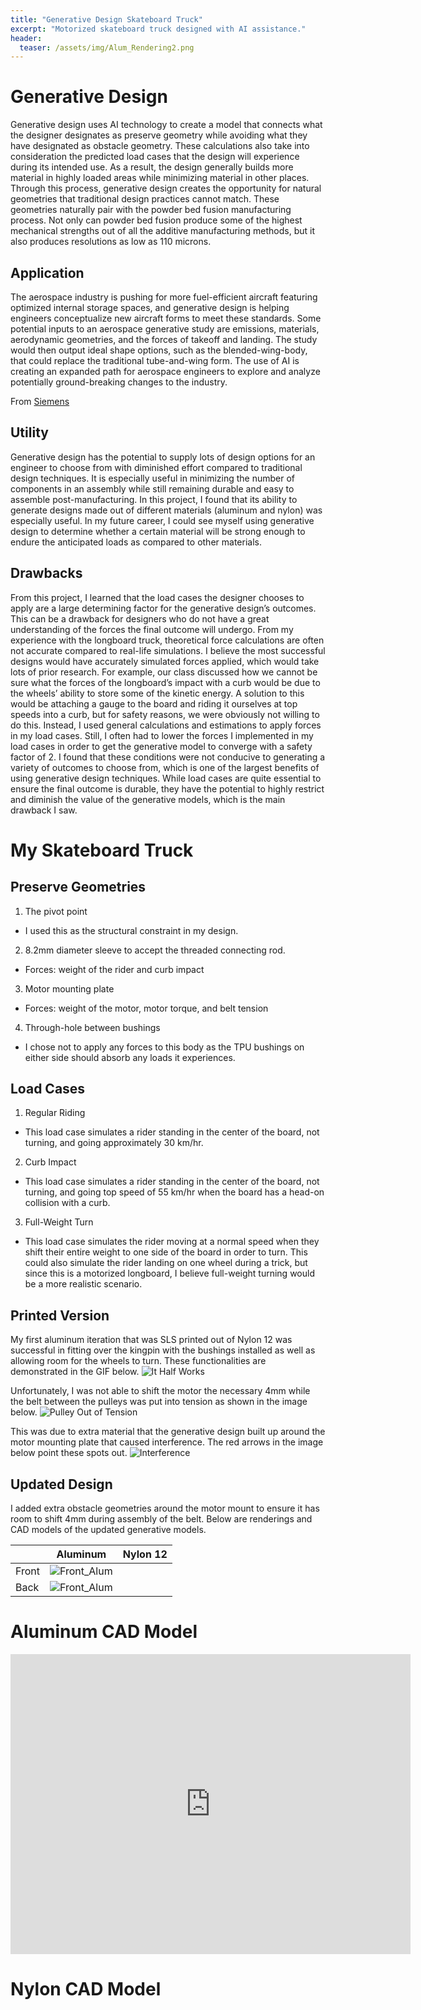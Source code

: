 ```yaml
---
title: "Generative Design Skateboard Truck"
excerpt: "Motorized skateboard truck designed with AI assistance."
header:
  teaser: /assets/img/Alum_Rendering2.png
---
```


# Generative Design

Generative design uses AI technology to create a model that connects what the designer designates as preserve geometry while avoiding what they have designated as obstacle geometry. These calculations also take into consideration the predicted load cases that the design will experience during its intended use. As a result, the design generally builds more material in highly loaded areas while minimizing material in other places. Through this process, generative design creates the opportunity for natural geometries that traditional design practices cannot match. These geometries naturally pair with the powder bed fusion manufacturing process. Not only can powder bed fusion produce some of the highest mechanical strengths out of all the additive manufacturing methods, but it also produces resolutions as low as 110 microns. 

## Application

The aerospace industry is pushing for more fuel-efficient aircraft featuring optimized internal storage spaces, and generative design is helping engineers conceptualize new aircraft forms to meet these standards. Some potential inputs to an aerospace generative study are emissions, materials, aerodynamic geometries, and the forces of takeoff and landing. The study would then output ideal shape options, such as the blended-wing-body, that could replace the traditional tube-and-wing form. The use of AI is creating an expanded path for aerospace engineers to explore and analyze potentially ground-breaking changes to the industry.

From [Siemens](https://blogs.sw.siemens.com/thought-leadership/2022/10/10/applying-generative-design-to-aerospace/)

## Utility

Generative design has the potential to supply lots of design options for an engineer to choose from with diminished effort compared to traditional design techniques. It is especially useful in minimizing the number of components in an assembly while still remaining durable and easy to assemble post-manufacturing. In this project, I found that its ability to generate designs made out of different materials (aluminum and nylon) was especially useful. In my future career, I could see myself using generative design to determine whether a certain material will be strong enough to endure the anticipated loads as compared to other materials.

## Drawbacks

From this project, I learned that the load cases the designer chooses to apply are a large determining factor for the generative design’s outcomes. This can be a drawback for designers who do not have a great understanding of the forces the final outcome will undergo. From my experience with the longboard truck, theoretical force calculations are often not accurate compared to real-life simulations. I believe the most successful designs would have accurately simulated forces applied, which would take lots of prior research. For example, our class discussed how we cannot be sure what the forces of the longboard’s impact with a curb would be due to the wheels’ ability to store some of the kinetic energy. A solution to this would be attaching a gauge to the board and riding it ourselves at top speeds into a curb, but for safety reasons, we were obviously not willing to do this. Instead, I used general calculations and estimations to apply forces in my load cases. Still, I often had to lower the forces I implemented in my load cases in order to get the generative model to converge with a safety factor of 2. I found that these conditions were not conducive to generating a variety of outcomes to choose from, which is one of the largest benefits of using generative design techniques. While load cases are quite essential to ensure the final outcome is durable, they have the potential to highly restrict and diminish the value of the generative models, which is the main drawback I saw.

# My Skateboard Truck

## Preserve Geometries

1. The pivot point 
-   I used this as the structural constraint in my design.
2. 8.2mm diameter sleeve to accept the threaded connecting rod.
-   Forces: weight of the rider and curb impact
3. Motor mounting plate
-   Forces: weight of the motor, motor torque, and belt tension
4. Through-hole between bushings
-   I chose not to apply any forces to this body as the TPU bushings on either side should absorb any loads it experiences.

## Load Cases

1. Regular Riding
-   This load case simulates a rider standing in the center of the board, not turning, and going approximately 30 km/hr.
2. Curb Impact
-   This load case simulates a rider standing in the center of the board, not turning, and going top speed of 55 km/hr when the board has a head-on collision with a curb.
3. Full-Weight Turn
-   This load case simulates the rider moving at a normal speed when they shift their entire weight to one side of the board in order to turn. This could also simulate the rider landing on one wheel during a trick, but since this is a motorized longboard, I believe full-weight turning would be a more realistic scenario.

## Printed Version

My first aluminum iteration that was SLS printed out of Nylon 12 was successful in fitting over the kingpin with the bushings installed as well as allowing room for the wheels to turn. These functionalities are demonstrated in the GIF below.
![It Half Works](/assets/img/Turning.gif)

Unfortunately, I was not able to shift the motor the necessary 4mm while the belt between the pulleys was put into tension as shown in the image below. 
![Pulley Out of Tension](/assets/img/LoosePulley.jpg)

This was due to extra material that the generative design built up around the motor mounting plate that caused interference. The red arrows in the image below point these spots out.
![Interference](/assets/img/Interference.jpg)

## Updated Design

I added extra obstacle geometries around the motor mount to ensure it has room to shift 4mm during assembly of the belt. Below are renderings and CAD models of the updated generative models.

|          | Aluminum         | Nylon 12       |
| ---------|--------------------------------------------|:------------------------------------------:|
| Front    | ![Front_Alum](/assets/img/Alum_Rendering1) |    |
| Back     |![Front_Alum](/assets/img/Alum_Rendering2)  |    |


# Aluminum CAD Model
<iframe src="https://vanderbilt643.autodesk360.com/shares/public/SH286ddQT78850c0d8a448e821439a5afdfe?mode=embed" width="640" height="480" allowfullscreen="true" webkitallowfullscreen="true" mozallowfullscreen="true"  frameborder="0"></iframe>

# Nylon CAD Model
